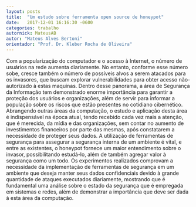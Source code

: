 ```yaml
---
layout: posts
title:  "Um estudo sobre ferramenta open source de honeypot"
date:   2017-12-01 16:16:30 -0600
categories: trabalho
autornick: MateusAB
autor: "Mateus Alves Bertoni"
orientador: "Prof. Dr. Kleber Rocha de Oliveira"
---
```

Com a popularização do computador e o acesso à Internet, o número de usuários na rede aumenta diariamente. No entanto, conforme esse número sobe, cresce também o número de possíveis alvos a serem atacados para os invasores, que buscam explorar vulnerabilidades para obter acesso não-autorizado à estas maquinas. Dentro desse panorama, a área de Segurança da Informação tem demonstrado enorme importância para garantir a proteção dos usuários e organizações, além de servir para informar a população sobre os riscos que estão presentes no cotidiano cibernético. Abrangendo outras áreas da computação, o estudo e aplicação desta área é indispensável na época atual, tendo recebido cada vez mais a atenção, que é merecida, da mídia e das organizações, sem contar no aumento de investimentos financeiros por parte das mesmas, após constatarem a necessidade de proteger seus dados. A utilização de ferramentas de segurança para assegurar a segurança interna de um ambiente é vital, e entre as existentes, o honeypot fornece um maior entendimento sobre o invasor, possibilitando estudá-lo, além de também agregar valor à segurança como um todo. Os experimentos realizados comprovam a necessidade da implementação de ferramentas de segurança em um ambiente que deseja manter seus dados confidenciais devido à grande quantidade de ataques executados diariamente, mostrando que é fundamental uma análise sobre o estado da segurança que é empregada em sistemas e redes, além de demonstrar a importância que deve ser dada à esta área da computação.
